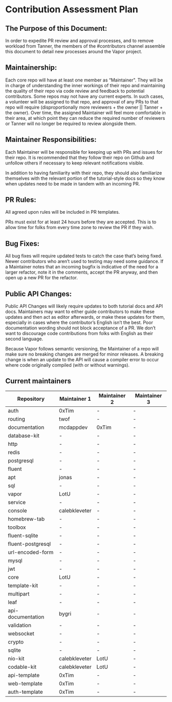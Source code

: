 # Contribution Assessment Plan

## The Purpose of this Document:
In order to expedite PR review and approval processes, and to remove workload 
from Tanner, the members of the #contributors channel assemble this document to 
detail new processes around the Vapor project.

## Maintainership:
Each core repo will have at least one member as “Maintainer". They will be in 
charge of understanding the inner workings of their repo and maintaining the
quality of their repo via code review and feedback to potential contributors. Some
repos may not have any current experts. In such cases, a volunteer will be 
assigned to that repo, and approval of any PRs to that repo will require 
(disproportionally more reviewers + the owner || Tanner + the owner). Over time, the assigned 
Maintainer will feel more comfortable in their area, at which point they can 
reduce the required number of reviewers or Tanner will no longer be required to 
review alongside them.

## Maintainer Responsibilities:
Each Maintainer will be responsible for keeping up with PRs and issues for their
repo. It is recommended that they follow their repo on Github and unfollow 
others if necessary to keep relevant notifications visible. 

In addition to having familiarity with their repo, they should also familiarize 
themselves with the relevant portion of the tutorial-style docs so they know 
when updates need to be made in tandem with an incoming PR.

## PR Rules:
All agreed upon rules will be included in PR templates.

PRs must exist for at least 24 hours before they are accepted. This is to allow 
time for folks from every time zone to review the PR if they wish.

## Bug Fixes:
All bug fixes will require updated tests to catch the case that’s being fixed. 
Newer contributors who aren’t used to testing may need some guidance.
If a Maintainer notes that an incoming bugfix is indicative of the need for a 
larger refactor, note it in the comments, accept the PR anyway, and then open up a 
new PR for the refactor. 

## Public API Changes:
Public API Changes will likely require updates to both tutorial docs and API 
docs. Maintainers may want to either guide contributors to make these updates and 
then act as editor afterwards, or make these updates for them, especially in 
cases where the contributor’s English isn’t the best. Poor documentation wording 
should not block acceptance of a PR. We don’t want to discourage code contributions
from folks with English as their second language.

Because Vapor follows semantic versioning, the Maintainer of a repo will make 
sure no breaking changes are merged for minor releases. A breaking change is when 
an update to the API will cause a compiler error to occur where code originally 
compiled (with or without warnings).

## Current maintainers
| Repository | Maintainer 1 | Maintainer 2 | Maintainer 3 |
| ---------- | ------------ | ------------ | ------------ |
| auth | 0xTim | - | - |
| routing | twof | - | - |
| documentation | mcdappdev | 0xTim | - |
| database-kit | - | - | - |
| http | - | - | - |
| redis | - | - | - |
| postgresql | - | - | - |
| fluent | - | - | - |
| apt | jonas | - | - |
| sql | - | - | - |
| vapor | LotU | - | - |
| service | - | - | - |
| console | calebkleveter | - | - |
| homebrew-tab | - | - | - |
| toolbox | - | - | - |
| fluent-sqlite | - | - | - |
| fluent-postgresql | - | - | - |
| url-encoded-form | - | - | - |
| mysql | - | - | - |
| jwt | - | - | - |
| core | LotU | - | - |
| template-kit | - | - | - |
| multipart | - | - | - |
| leaf | - | - | - |
| api-documentation | bygri | - | - |
| validation | - | - | - |
| websocket | - | - | - |
| crypto | - | - | - |
| sqlite | - | - | - |
| nio-kit | calebkleveter | LotU | - |
| codable-kit | calebkleveter | LotU | - |
| api-template | 0xTim | - | - |
| web-template | 0xTim | - | - |
| auth-template | 0xTim | - | - |
